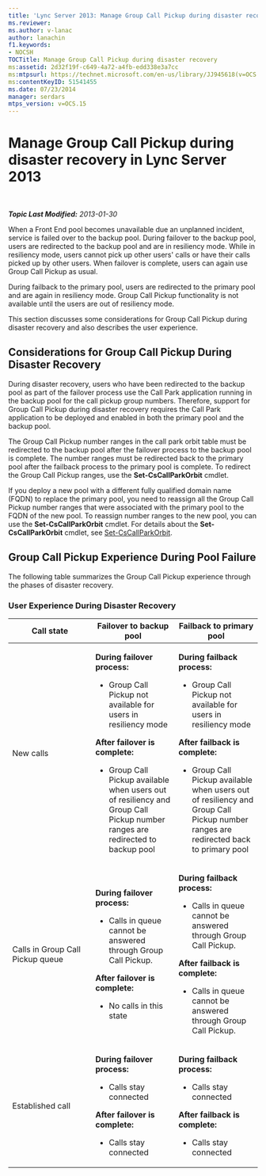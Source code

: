 ```yaml
---
title: 'Lync Server 2013: Manage Group Call Pickup during disaster recovery'
ms.reviewer: 
ms.author: v-lanac
author: lanachin
f1.keywords:
- NOCSH
TOCTitle: Manage Group Call Pickup during disaster recovery
ms:assetid: 2d32f19f-c649-4a72-a4fb-edd338e3a7cc
ms:mtpsurl: https://technet.microsoft.com/en-us/library/JJ945618(v=OCS.15)
ms:contentKeyID: 51541455
ms.date: 07/23/2014
manager: serdars
mtps_version: v=OCS.15
---
```


<div data-xmlns="http://www.w3.org/1999/xhtml">

<div class="topic" data-xmlns="http://www.w3.org/1999/xhtml" data-msxsl="urn:schemas-microsoft-com:xslt" data-cs="http://msdn.microsoft.com/">

<div data-asp="https://msdn2.microsoft.com/asp">

# Manage Group Call Pickup during disaster recovery in Lync Server 2013

</div>

<div id="mainSection">

<div id="mainBody">

<span> </span>

_**Topic Last Modified:** 2013-01-30_

When a Front End pool becomes unavailable due an unplanned incident, service is failed over to the backup pool. During failover to the backup pool, users are redirected to the backup pool and are in resiliency mode. While in resiliency mode, users cannot pick up other users' calls or have their calls picked up by other users. When failover is complete, users can again use Group Call Pickup as usual.

During failback to the primary pool, users are redirected to the primary pool and are again in resiliency mode. Group Call Pickup functionality is not available until the users are out of resiliency mode.

This section discusses some considerations for Group Call Pickup during disaster recovery and also describes the user experience.

<div>

## Considerations for Group Call Pickup During Disaster Recovery

During disaster recovery, users who have been redirected to the backup pool as part of the failover process use the Call Park application running in the backup pool for the call pickup group numbers. Therefore, support for Group Call Pickup during disaster recovery requires the Call Park application to be deployed and enabled in both the primary pool and the backup pool.

The Group Call Pickup number ranges in the call park orbit table must be redirected to the backup pool after the failover process to the backup pool is complete. The number ranges must be redirected back to the primary pool after the failback process to the primary pool is complete. To redirect the Group Call Pickup ranges, use the **Set-CsCallParkOrbit** cmdlet.

If you deploy a new pool with a different fully qualified domain name (FQDN) to replace the primary pool, you need to reassign all the Group Call Pickup number ranges that were associated with the primary pool to the FQDN of the new pool. To reassign number ranges to the new pool, you can use the **Set-CsCallParkOrbit** cmdlet. For details about the **Set-CsCallParkOrbit** cmdlet, see [Set-CsCallParkOrbit](https://docs.microsoft.com/powershell/module/skype/Set-CsCallParkOrbit).

</div>

<div>

## Group Call Pickup Experience During Pool Failure

The following table summarizes the Group Call Pickup experience through the phases of disaster recovery.

### User Experience During Disaster Recovery

<table>
<colgroup>
<col style="width: 33%" />
<col style="width: 33%" />
<col style="width: 33%" />
</colgroup>
<thead>
<tr class="header">
<th>Call state</th>
<th>Failover to backup pool</th>
<th>Failback to primary pool</th>
</tr>
</thead>
<tbody>
<tr class="odd">
<td><p>New calls</p></td>
<td><p><strong>During failover process:</strong></p>
<ul>
<li><p>Group Call Pickup not available for users in resiliency mode</p></li>
</ul>
<p><strong>After failover is complete:</strong></p>
<ul>
<li><p>Group Call Pickup available when users out of resiliency and Group Call Pickup number ranges are redirected to backup pool</p></li>
</ul></td>
<td><p><strong>During failback process:</strong></p>
<ul>
<li><p>Group Call Pickup not available for users in resiliency mode</p></li>
</ul>
<p><strong>After failback is complete:</strong></p>
<ul>
<li><p>Group Call Pickup available when users out of resiliency and Group Call Pickup number ranges are redirected back to primary pool</p></li>
</ul></td>
</tr>
<tr class="even">
<td><p>Calls in Group Call Pickup queue</p></td>
<td><p><strong>During failover process:</strong></p>
<ul>
<li><p>Calls in queue cannot be answered through Group Call Pickup.</p></li>
</ul>
<p><strong>After failover is complete:</strong></p>
<ul>
<li><p>No calls in this state</p></li>
</ul></td>
<td><p><strong>During failback process:</strong></p>
<ul>
<li><p>Calls in queue cannot be answered through Group Call Pickup.</p></li>
</ul>
<p><strong>After failback is complete:</strong></p>
<ul>
<li><p>Calls in queue cannot be answered through Group Call Pickup.</p></li>
</ul></td>
</tr>
<tr class="odd">
<td><p>Established call</p></td>
<td><p><strong>During failover process:</strong></p>
<ul>
<li><p>Calls stay connected</p></li>
</ul>
<p><strong>After failover is complete:</strong></p>
<ul>
<li><p>Calls stay connected</p></li>
</ul></td>
<td><p><strong>During failback process:</strong></p>
<ul>
<li><p>Calls stay connected</p></li>
</ul>
<p><strong>After failback is complete:</strong></p>
<ul>
<li><p>Calls stay connected</p></li>
</ul></td>
</tr>
</tbody>
</table>


</div>

</div>

<span> </span>

</div>

</div>

</div>

